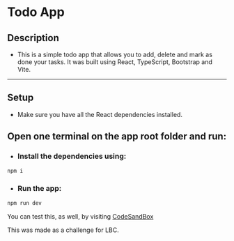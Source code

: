 # Todo App

## Description

-   This is a simple todo app that allows you to add, delete and mark as done your tasks. It was built using React, TypeScript, Bootstrap and Vite.

---

## Setup

-   Make sure you have all the React dependencies installed.

## Open one terminal on the app root folder and run:

-   ### Install the dependencies using:

```bash
npm i
```

-   ### Run the app:

```bash
npm run dev
```

You can test this, as well, by visiting [CodeSandBox](https://codesandbox.io/p/github/Descatres/LBC-Challenge/main?layout=%257B%2522sidebarPanel%2522%253A%2522EXPLORER%2522%252C%2522rootPanelGroup%2522%253A%257B%2522direction%2522%253A%2522horizontal%2522%252C%2522contentType%2522%253A%2522UNKNOWN%2522%252C%2522type%2522%253A%2522PANEL_GROUP%2522%252C%2522id%2522%253A%2522ROOT_LAYOUT%2522%252C%2522panels%2522%253A%255B%257B%2522type%2522%253A%2522PANEL_GROUP%2522%252C%2522contentType%2522%253A%2522UNKNOWN%2522%252C%2522direction%2522%253A%2522vertical%2522%252C%2522id%2522%253A%2522cm0ghh2ky0005356j4pqqjs6x%2522%252C%2522sizes%2522%253A%255B70%252C30%255D%252C%2522panels%2522%253A%255B%257B%2522type%2522%253A%2522PANEL_GROUP%2522%252C%2522contentType%2522%253A%2522EDITOR%2522%252C%2522direction%2522%253A%2522horizontal%2522%252C%2522id%2522%253A%2522EDITOR%2522%252C%2522panels%2522%253A%255B%257B%2522type%2522%253A%2522PANEL%2522%252C%2522contentType%2522%253A%2522EDITOR%2522%252C%2522id%2522%253A%2522cm0ghh2ky0002356jeu5ghtpx%2522%257D%255D%257D%252C%257B%2522type%2522%253A%2522PANEL_GROUP%2522%252C%2522contentType%2522%253A%2522SHELLS%2522%252C%2522direction%2522%253A%2522horizontal%2522%252C%2522id%2522%253A%2522SHELLS%2522%252C%2522panels%2522%253A%255B%257B%2522type%2522%253A%2522PANEL%2522%252C%2522contentType%2522%253A%2522SHELLS%2522%252C%2522id%2522%253A%2522cm0ghh2ky0003356j6gcl5yil%2522%257D%255D%257D%255D%257D%252C%257B%2522type%2522%253A%2522PANEL_GROUP%2522%252C%2522contentType%2522%253A%2522DEVTOOLS%2522%252C%2522direction%2522%253A%2522vertical%2522%252C%2522id%2522%253A%2522DEVTOOLS%2522%252C%2522panels%2522%253A%255B%257B%2522type%2522%253A%2522PANEL%2522%252C%2522contentType%2522%253A%2522DEVTOOLS%2522%252C%2522id%2522%253A%2522cm0ghh2ky0004356jpa8162mb%2522%257D%255D%257D%255D%252C%2522sizes%2522%253A%255B50%252C50%255D%257D%252C%2522tabbedPanels%2522%253A%257B%2522cm0ghh2ky0002356jeu5ghtpx%2522%253A%257B%2522tabs%2522%253A%255B%257B%2522id%2522%253A%2522cm0ghh2ky0001356jxj72njgo%2522%252C%2522mode%2522%253A%2522permanent%2522%252C%2522type%2522%253A%2522FILE%2522%252C%2522filepath%2522%253A%2522%252FREADME.md%2522%252C%2522state%2522%253A%2522IDLE%2522%257D%255D%252C%2522id%2522%253A%2522cm0ghh2ky0002356jeu5ghtpx%2522%252C%2522activeTabId%2522%253A%2522cm0ghh2ky0001356jxj72njgo%2522%257D%252C%2522cm0ghh2ky0004356jpa8162mb%2522%253A%257B%2522id%2522%253A%2522cm0ghh2ky0004356jpa8162mb%2522%252C%2522activeTabId%2522%253A%2522cm0gi2pmj0018356jerfmhk1f%2522%252C%2522tabs%2522%253A%255B%257B%2522type%2522%253A%2522SETUP_TASKS%2522%252C%2522id%2522%253A%2522cm0ghh4lx000p356jyckiq30y%2522%252C%2522mode%2522%253A%2522permanent%2522%257D%252C%257B%2522type%2522%253A%2522CHANGELOG%2522%252C%2522id%2522%253A%2522cm0gi1ubc000c356jkbs9r0lm%2522%252C%2522mode%2522%253A%2522permanent%2522%257D%252C%257B%2522type%2522%253A%2522UNASSIGNED_PORT%2522%252C%2522port%2522%253A2222%252C%2522id%2522%253A%2522cm0gi2pmj0018356jerfmhk1f%2522%252C%2522mode%2522%253A%2522permanent%2522%257D%255D%257D%252C%2522cm0ghh2ky0003356j6gcl5yil%2522%253A%257B%2522id%2522%253A%2522cm0ghh2ky0003356j6gcl5yil%2522%252C%2522activeTabId%2522%253A%2522cm0ghhj4e001d356js5z7op1x%2522%252C%2522tabs%2522%253A%255B%257B%2522type%2522%253A%2522TASK_LOG%2522%252C%2522taskId%2522%253A%2522dev%2522%252C%2522id%2522%253A%2522cm0ghhj4e001d356js5z7op1x%2522%252C%2522mode%2522%253A%2522permanent%2522%257D%255D%257D%257D%252C%2522showDevtools%2522%253Atrue%252C%2522showShells%2522%253Afalse%252C%2522showSidebar%2522%253Afalse%252C%2522sidebarPanelSize%2522%253A15%257D)

This was made as a challenge for LBC.
